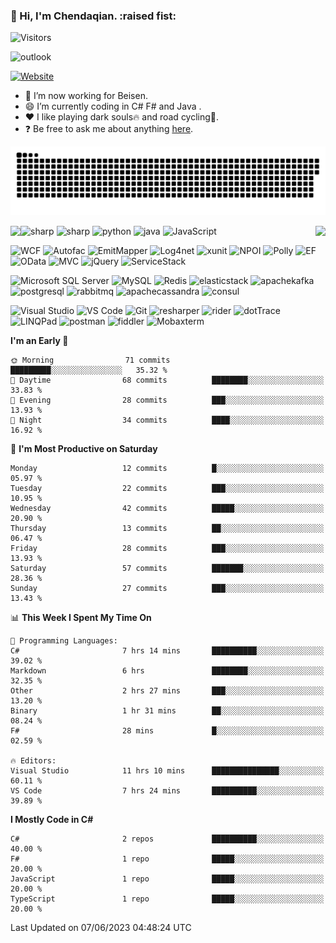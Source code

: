 ### :frog: Hi, I'm Chendaqian. :raised fist:

![Visitors](https://visitor-badge.laobi.icu/badge?page_id=Chendaqian.Chendaqian)


![outlook](https://img.shields.io/badge/-.Email-%237A0099?style=flat-square&logo=microsoftoutlook&logoColor=%23ffffff)

[![Website](https://img.shields.io/website?color=0ab9e6&style=flat-square&label=Website&up_message=CNBlogs&down_message=CNBlogs&url=https%3A%2F%2Fcnblogs.com/Chendaqian)](https://cnblogs.com/Chendaqian)

- :telescope: I’m now working for Beisen.
- :smile: I’m currently coding in C# F# and Java . 
- :heart: I like playing dark souls:fire: and road cycling:bicyclist:.
- :question: Be free to ask me about anything [here](https://github.com/ChenDaqian/ChenDaqian/issues).

![](https://raw.githubusercontent.com/ChenDaqian/ChenDaqian/main/assets/github-contribution-grid-snake.svg)

<img align="left" src="https://github-readme-stats.vercel.app/api?username=ChenDaqian&show_icons=true&hide_border=true">
<img align="right" src="https://github-readme-stats.vercel.app/api/top-langs/?username=ChenDaqian&hide_border=true">



<!-- ### :wrench: 𝗠𝘆 𝗧𝗲𝗰𝗸 𝗦𝘁𝗮𝗰𝗸 -->

![sharp](https://img.shields.io/badge/-.NET%20Framework%20/%20Core-%237A0099?style=flat-square&logo=dotnet&logoColor=%23ffffff)
![sharp](https://img.shields.io/badge/-C/FSharp-%237A0099?style=flat-square&logo=sharp&logoColor=%23ffffff)
![python](https://img.shields.io/badge/-Python-%23EEEE00?style=flat-square&logo=python&logoColor=%2300BBFF)
![java](https://img.shields.io/badge/-Java-%23B41717?style=flat-square&logo=joplin&logoColor=%2300BBFF)
![JavaScript](https://img.shields.io/badge/-JavaScript-%23EEEE00?style=flat-square&logo=javascript&logoColor=00BBFF&color=%23FFCE5A)

![WCF](https://img.shields.io/badge/-WCF-%23C10066?style=flat-square&logo=wantedly&logoColor=%23ffffff)
![Autofac](https://img.shields.io/badge/-Autofac-%23008866?style=flat-square&logo=airbnb&logoColor=%23ffffff)
![EmitMapper](https://img.shields.io/badge/-EmitMapper-%23C10066?style=flat-square&logo=mendeley&logoColor=%23ffffff)
![Log4net](https://img.shields.io/badge/-Log4net-%23008866?style=flat-square&logo=lospec&logoColor=%23ffffff)
![xunit](https://img.shields.io/badge/-XUnit-%23C10066?style=flat-square&logo=expertsexchange&logoColor=%23ffffff)
![NPOI](https://img.shields.io/badge/-NPOI-%23008866?style=flat-square&logo=neovim&logoColor=%23ffffff)
![Polly](https://img.shields.io/badge/-Polly-%23C10066?style=flat-square&logo=pointy&logoColor=%23ffffff)
![EF](https://img.shields.io/badge/-EntityFramework-%23008866?style=flat-square&logo=e&logoColor=%23ffffff)
![OData](https://img.shields.io/badge/-OData-%23C10066?style=flat-square&logo=opera&logoColor=%23ffffff)
![MVC](https://img.shields.io/badge/-MVC%20&%20WebApi-%23008866?style=flat-square&logo=monzo&logoColor=%23ffffff)
![jQuery](https://img.shields.io/badge/-jQuery-%23C10066?style=flat-square&logo=jquery&logoColor=%23ffffff)
![ServiceStack](https://img.shields.io/badge/-ServiceStack-%23008866?style=flat-square&logo=skypack&logoColor=%23ffffff)

![Microsoft SQL Server](https://img.shields.io/badge/-MicrosoftSqlServer-%23888800?style=flat-square&logo=microsoftsqlserver&logoColor=ffffff)
![MySQL](https://img.shields.io/badge/-MySQL-%23007ACC?style=flat-square&logo=mysql&logoColor=ffffff)
![Redis](https://img.shields.io/badge/-Redis-%23F05032?style=flat-square&logo=redis&logoColor=%23ffffff)
![elasticstack](https://img.shields.io/badge/-ElasticStack-%2300DDAA?style=flat-square&logo=elasticstack&logoColor=%23ffffff)
![apachekafka](https://img.shields.io/badge/-Kafka-%23ED2B88?style=flat-square&logo=apachekafka&logoColor=%23ffffff)
![postgresql](https://img.shields.io/badge/-PostgreSql-%23007ACC?style=flat-square&logo=postgresql&logoColor=ffffff)
![rabbitmq](https://img.shields.io/badge/-Rabbitmq-%23FF8800?style=flat-square&logo=rabbitmq&logoColor=%23ffffff)
![apachecassandra](https://img.shields.io/badge/-Cassandra-%23008888?style=flat-square&logo=Apachecassandra&logoColor=%23ffffff)
![consul](https://img.shields.io/badge/-Consul-%23C10066?style=flat-square&logo=consul&logoColor=%23ffffff)

![Visual Studio](https://img.shields.io/badge/-VisualStudio-%237A0099?style=flat-square&logo=visualstudio)
![VS Code](https://img.shields.io/badge/-VSCode-%23007ACC?style=flat-square&logo=visual-studio-code)
![Git](https://img.shields.io/badge/-Git-%23F05032?style=flat-square&logo=git&logoColor=%23ffffff)
![resharper](https://img.shields.io/badge/-ReSharper-%23C10066?style=flat-square&logo=resharper&logoColor=%23ffffff)
![rider](https://img.shields.io/badge/-Rider-%23C10066?style=flat-square&logo=rider&logoColor=%23ffffff)
![dotTrace](https://img.shields.io/badge/-dotTrace-%23C10066?style=flat-square&logo=d&logoColor=%23ffffff)
![LINQPad](https://img.shields.io/badge/-LINQPad-%23C10066?style=flat-square&logo=liberapay&logoColor=%23ffffff)
![postman](https://img.shields.io/badge/-Postman-%23F05032?style=flat-square&logo=postman&logoColor=%23ffffff)
![fiddler](https://img.shields.io/badge/-Fiddler-%23008866?style=flat-square&logo=electronfiddle&logoColor=%23ffffff)
![Mobaxterm](https://img.shields.io/badge/-Mobaxterm-%235391FE?style=flat-square&logo=powershell&logoColor=%23ffffff)

<!--START_SECTION:waka-->
**I'm an Early 🐤** 

```text
🌞 Morning                71 commits          █████████░░░░░░░░░░░░░░░░   35.32 % 
🌆 Daytime                68 commits          ████████░░░░░░░░░░░░░░░░░   33.83 % 
🌃 Evening                28 commits          ███░░░░░░░░░░░░░░░░░░░░░░   13.93 % 
🌙 Night                  34 commits          ████░░░░░░░░░░░░░░░░░░░░░   16.92 % 
```
📅 **I'm Most Productive on Saturday** 

```text
Monday                   12 commits          █░░░░░░░░░░░░░░░░░░░░░░░░   05.97 % 
Tuesday                  22 commits          ███░░░░░░░░░░░░░░░░░░░░░░   10.95 % 
Wednesday                42 commits          █████░░░░░░░░░░░░░░░░░░░░   20.90 % 
Thursday                 13 commits          ██░░░░░░░░░░░░░░░░░░░░░░░   06.47 % 
Friday                   28 commits          ███░░░░░░░░░░░░░░░░░░░░░░   13.93 % 
Saturday                 57 commits          ███████░░░░░░░░░░░░░░░░░░   28.36 % 
Sunday                   27 commits          ███░░░░░░░░░░░░░░░░░░░░░░   13.43 % 
```


📊 **This Week I Spent My Time On** 

```text
💬 Programming Languages: 
C#                       7 hrs 14 mins       ██████████░░░░░░░░░░░░░░░   39.02 % 
Markdown                 6 hrs               ████████░░░░░░░░░░░░░░░░░   32.35 % 
Other                    2 hrs 27 mins       ███░░░░░░░░░░░░░░░░░░░░░░   13.20 % 
Binary                   1 hr 31 mins        ██░░░░░░░░░░░░░░░░░░░░░░░   08.24 % 
F#                       28 mins             █░░░░░░░░░░░░░░░░░░░░░░░░   02.59 % 

🔥 Editors: 
Visual Studio            11 hrs 10 mins      ███████████████░░░░░░░░░░   60.11 % 
VS Code                  7 hrs 24 mins       ██████████░░░░░░░░░░░░░░░   39.89 % 
```

**I Mostly Code in C#** 

```text
C#                       2 repos             ██████████░░░░░░░░░░░░░░░   40.00 % 
F#                       1 repo              █████░░░░░░░░░░░░░░░░░░░░   20.00 % 
JavaScript               1 repo              █████░░░░░░░░░░░░░░░░░░░░   20.00 % 
TypeScript               1 repo              █████░░░░░░░░░░░░░░░░░░░░   20.00 % 
```




 Last Updated on 07/06/2023 04:48:24 UTC
<!--END_SECTION:waka-->
